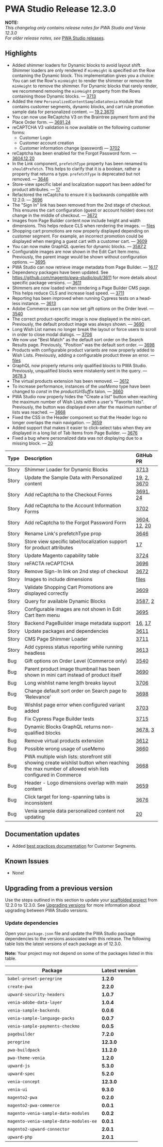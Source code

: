 # PWA Studio Release 12.3.0

**NOTE:**  
_This changelog only contains release notes for PWA Studio and Venia 12.3.0_  
_For older release notes, see_ [PWA Studio releases][].


## Highlights  
  
-   Added shimmer loaders for Dynamic blocks to avoid layout shift. Shimmer loaders are only rendered if `minHeight` is specified on the Row containing the Dynamic block. This implementation gives you a choice: You can set the Row's `minHeight` to render the shimmer or remove the `minHeight` to remove the shimmer. For Dynamic blocks that rarely render, we recommend removing the `minHeight` property from the Rows containing those Dynamic blocks. — [3713][]
-   Added the new `PersonalizedContentSampleDataVenia` module that contains customer segments, dynamic blocks, and cart rule promotion sample data for personalized content. — [19][],[2][],[3670][]
-   You can now use ReCaptcha V3 on the Braintree payment form and the Place Order form. — [3691][],[24][]
-   reCAPTCHA V3 validation is now available on the following customer forms:
    - Customer Login
    - Customer account creation
    - Customer information change (password) — [3702][]
-   reCaptcha has been enabled for the Forgot Password form. — [3604][],[12][],[20][]
-   In the Link component, `prefetchType` property has been renamed to `shouldPrefetch`. This helps to clarify that it is a boolean, rather a property that returns a type. `prefetchType` is deprecated but not removed. — [3646][]
-   Store-view specific label and localization support has been added for product attributes. — [17][]
-   Refactored the reCaptcha to ensure it is backwards compatible with 12.2.0. — [3696][]
-   The "Sign In" link has been removed from the 2nd stage of checkout. This ensures the cart configuration (guest or account holder) does not change in the middle of checkout. — [3672][]
-   Images from Page Builder content now include height and width dimensions. This helps reduce CLS when rendering the images. — [files][]
-   Shopping cart promotions are now properly displayed depending on customer segment. For example, an incorrect promotion could be displayed when merging a guest cart with a customer cart. — [3609][]
-   You can now make GraphQL queries for dynamic blocks. — [3587][],[2][]
-   Configurable images are now shown in the Edit Cart Item menu. Previously, the parent image would be shown without configuration options. — [3695][]
-   PWA Studio can now retrieve image metadata from Page Builder. — [16][],[17][]
-   Dependency packages have been updated. See https://github.com/magento/pwa-studio/pull/3611 for more details about specific package versions. — [3611][]
-   Shimmers are now loaded when rendering a Page Builder CMS page. This helps reduce CLS and increase load speed. — [3711][]  
-   Reporting has been improved when running Cypress tests on a head-less instance. — [3613][]
-   Adobe Commerce users can now set gift options on the Order level. — [3540][]
-   The correct product-specific image is now displayed in the mini-cart. Previously, the default product image was always shown. — [3690][]
-   Long Wish List names no longer break the layout or force users to scroll in order to close modal dialogs. — [3706][]
-   We now use "Best Match" as the default sort order on the Search Results page. Previously, "Position" was the default sort order. — [3698][]
-   Products with configurable product variants are now properly added to Wish Lists. Previously, adding a configurable product threw an error. — [files][]
-   GraphQL now properly returns only qualified blocks to PWA Studio. Previously, unqualified blocks were mistakenly sent in the query. — [3678][],[3][]
-   The virtual products extension has been removed. — [3612][]
-   To increase performance, instances of the *useMemo* type have been changed to *const* in the *productUrlSuffix* talon. — [3660][]
-   PWA Studio now properly hides the "Create a list" button when reaching the maximum number of Wish Lists within a user's "Favorite lists". Previously, the button was displayed even after the maximum number of lists was reached. — [3668][]
-  Fixed the CSS in the Header component so that the Header logo no longer overlaps the main navigation. — [3659][]
-   Added support that makes it easier to click-select tabs when they are displayed in a long list of Tab Items from Page Builder. — [3676][]
-   Fixed a bug where personalized data was not displaying due to a missing block. — [20][]


| Type  | Description                                                                                                                                       | GitHub PR                       |
| :---- | :------------------------------------------------------------------------------------------------------------------------------------------------ | :------------------------------ |
| Story | Shimmer Loader for Dynamic Blocks                                                                                                                 | [3713][]                      |
| Story | Update the Sample Data with Personalized content                                                                                                  | [19][], [2][], [3670][]       |
| Story | Add reCaptcha to the Checkout  Forms                                                                                                              | [3691][], [24][]              |
| Story | Add reCaptcha to the Account Information Forms                                                                                                    | [3702][]                      |
| Story | Add reCaptcha to the Forgot Password  Form                                                                                                        | [3604][], [12][], [20][]      |
| Story | Rename Link's prefetchType prop                                                                                                           | [3646][]                      |
| Story | Store view specific label/localization support for product attributes                                                                             | [17][]                        |
| Story | Update Magento capability table                                                                                                                   | [3724][]                      |
| Story | reFACTA reCAPTCHA                                                                                                                                 | [3696][]                      |
| Story | Remove Sign-In link on 2nd step of checkout                                                                                                       | [3672][]                      |
| Story | Images to include dimensions                                                                                                                      | [files][]                     |
| Story | Validate Shopping Cart Promotions are displayed correctly                                                                                         | [3609][]                      |
| Story | Query for available Dynamic Blocks                                                                                                                | [3587][], [2][]               |
| Story | Configurable images are not shown in Edit Cart Item menu                                                                                          | [3695][]                      |
| Story | Backend PageBuilder image metadata support                                                                                                        | [16][], [17][]                |
| Story | Update packages and dependencies                                                                                                                  | [3611][]                      |
| Story | CMS Page Shimmer Loader                                                                                                                           | [3711][]                      |
| Story | Add cypress status reporting while running headless                                                                                               | [3613][]                      |
| Bug   | Gift options on Order Level (Commerce only)                                                                                                       | [3540][]                      |
| Bug   | Parent product image thumbnail has been shown in mini cart instead of product itself                                                              | [3690][]                      |
| Bug   | Long wishlist name length breaks layout                                                                                                           | [3706][]                      |
| Bug   | Change default sort order on Search page to 'Relevance'                                                                                           | [3698][]                      |
| Bug   | Wishlist page error when configured variant added                                                                                                 | [3703][]                     |
| Bug   | Fix Cypress Page Builder tests                                                                                                                    | [3715][]                      |
| Bug   | Dynamic Blocks GraphQL returns non-qualified blocks                                                                                        | [3678][], [3][]               |
| Bug   | Remove virtual products extension                                                                                                                 | [3612][]                      |
| Bug   | Possible wrong usage of useMemo                                                                                                        | [3660][]                      |
| Bug   |  PWA multiple wish lists: storefront still showing create wishlist button when reaching the max number of allowed wish lists configured in Commerce    | [3668][]                      |
| Bug   | Header - Logo dimensions overlap with main content                                                                                                | [3659][]                      |
| Bug   | Click target for long-spanning tabs is inconsistent                                                                                          | [3676][]                      |
| Bug   | Venia sample data personalized content not updating                                                                                               | [20][]                        |

## Documentation updates

-   Added [best practices documentation](https://developer.adobe.com/dreamweaver/guides/best-practices/index.html) for Customer Segments.

## Known Issues

-  None!

## Upgrading from a previous version

Use the steps outlined in this section to update your [scaffolded project][] from 12.2.0 to 12.3.0.
See [Upgrading versions][] for more information about upgrading between PWA Studio versions.

[scaffolded project]: https://magento.github.io/pwa-studio/tutorials/pwa-studio-fundamentals/project-setup/
[upgrading versions]: https://magento.github.io/pwa-studio/technologies/upgrading-versions/

### Update dependencies

Open your `package.json` file and update the PWA Studio package dependencies to the versions associated with this release.
The following table lists the latest versions of each package as of 12.3.0.

**Note:**
Your project may not depend on some of the packages listed in this table.

| Package                             | Latest version |
|-------------------------------------|----------------|
| `babel-preset-peregrine`            | **1.2.0**      |
| `create-pwa`                        | **2.2.0**      |
| `upward-security-headers`           | **1.0.7**      |
| `venia-adobe-data-layer`            | **1.0.4**      |
| `venia-sample-backends`             | **0.0.6**      |
| `venia-sample-language-packs`       | **0.0.7**      |
| `venia-sample-payments-checkmo`     | **0.0.5**      |
| `pagebuilder`                       | **7.2.0**      |
| `peregrine`                         | **12.3.0**     |
| `pwa-buildpack`                     | **11.2.0**     |
| `pwa-theme-venia`                   | **1.2.0**      |
| `upward-js`                         | **5.3.0**      |
| `upward-spec`                       | **5.2.0**      |
| `venia-concept`                     | **12.3.0**     |
| `venia-ui`                          | **9.3.0**      |
| `magento2-pwa`                      | **0.2.0**      |
| `magento2-pwa-commerce`             | **0.0.1**      |
| `magento-venia-sample-data-modules` | **0.0.2**      |
| `magento-venia-sample-data-modules-ee`| **0.0.1**    |
| `magento2-upward-connector`         | **2.0.1**      |
| `upward-php`                        | **2.0.1**      |


[3713]: https://github.com/magento/pwa-studio/pull/3713
[19]: https://github.com/magento-commerce/venia-sample-data-modules/pull/19.
[2]: https://github.com/magento-commerce/venia-sample-data-modules-ee/pull/2
[3670]: https://github.com/magento/pwa-studio/pull/3670
[3691]: https://github.com/magento/pwa-studio/pull/3691
[24]: https://github.com/magento-commerce/magento2-pwa/pull/24
[3702]: https://github.com/magento/pwa-studio/pull/3702
[3604]: https://github.com/magento/pwa-studio/pull/3604
[12]: https://github.com/magento-commerce/magento2-pwa/pull/12
[20]: https://github.com/magento-commerce/magento2-pwa/pull/20
[25]: https://github.com/magento-commerce/magento2-pwa/pull/25
[4]: https://github.com/magento-commerce/magento2-pwa-commerce/pull/4
[22]: https://github.com/magento-commerce/venia-sample-data-modules/pull/22
[3]: http://github.com/magento-commerce/venia-sample-data-modules-ee/pull/3
[3646]: https://github.com/magento/pwa-studio/pull/3646
[17]: https://github.com/magento-commerce/magento2-pwa/pull/17
[3724]: https://github.com/magento/pwa-studio/pull/3724
[3696]: https://github.com/magento/pwa-studio/pull/3696
[3672]: https://github.com/magento/pwa-studio/pull/3672
[files]: https://github.com/magento/pwa-studio/pull/3712/files
[3609]: https://github.com/magento/pwa-studio/pull/3609
[3587]: https://github.com/magento/pwa-studio/pull/3587
[2]: https://github.com/magento-commerce/magento2-pwa-commerce/pull/2
[3695]: https://github.com/magento/pwa-studio/pull/3695
[16]: https://github.com/magento-commerce/magento2-pwa/pull/16
[17]: https://github.com/magento-commerce/venia-sample-data-modules/pull/17
[14]: https://github.com/magento-commerce/venia-sample-data-modules/pull/14
[11]: https://github.com/magento-commerce/magento2-pwa/pull/11
[7]: https://github.com/magento-commerce/upward-php/pull/7
[17]: https://github.com/magento-commerce/magento2-upward-connector/pull/17
[3611]: https://github.com/magento/pwa-studio/pull/3611
[3711]: https://github.com/magento/pwa-studio/pull/3711
[3613]: https://github.com/magento/pwa-studio/pull/3613
[3540]: https://github.com/magento/pwa-studio/pull/3540
[3690]: https://github.com/magento/pwa-studio/pull/3690
[3706]: https://github.com/magento/pwa-studio/pull/3706
[3698]: https://github.com/magento/pwa-studio/pull/3698
[3703]: https://github.com/magento/pwa-studio/pull/3703/files
[3715]: https://github.com/magento/pwa-studio/pull/3715
[3678]: https://github.com/magento/pwa-studio/pull/3678
[3]: https://github.com/magento-commerce/magento2-pwa-commerce/pull/3
[3612]: https://github.com/magento/pwa-studio/pull/3612
[3660]: https://github.com/magento/pwa-studio/pull/3660
[3668]: https://github.com/magento/pwa-studio/pull/3668
[3659]: https://github.com/magento/pwa-studio/pull/3659
[3676]: https://github.com/magento/pwa-studio/pull/3676
[20]: https://github.com/magento-commerce/venia-sample-data-modules/pull/20
[PWA Studio releases]: https://github.com/magento/pwa-studio/releases
